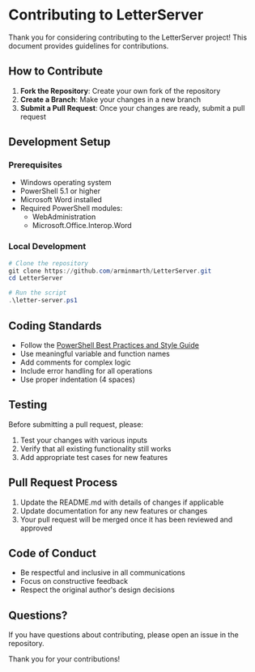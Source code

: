 # Contributing to LetterServer

Thank you for considering contributing to the LetterServer project! This document provides guidelines for contributions.

## How to Contribute

1. **Fork the Repository**: Create your own fork of the repository
2. **Create a Branch**: Make your changes in a new branch
3. **Submit a Pull Request**: Once your changes are ready, submit a pull request

## Development Setup

### Prerequisites

- Windows operating system
- PowerShell 5.1 or higher
- Microsoft Word installed
- Required PowerShell modules:
  - WebAdministration
  - Microsoft.Office.Interop.Word

### Local Development

```powershell
# Clone the repository
git clone https://github.com/arminmarth/LetterServer.git
cd LetterServer

# Run the script
.\letter-server.ps1
```

## Coding Standards

- Follow the [PowerShell Best Practices and Style Guide](https://github.com/PoshCode/PowerShellPracticeAndStyle)
- Use meaningful variable and function names
- Add comments for complex logic
- Include error handling for all operations
- Use proper indentation (4 spaces)

## Testing

Before submitting a pull request, please:

1. Test your changes with various inputs
2. Verify that all existing functionality still works
3. Add appropriate test cases for new features

## Pull Request Process

1. Update the README.md with details of changes if applicable
2. Update documentation for any new features or changes
3. Your pull request will be merged once it has been reviewed and approved

## Code of Conduct

- Be respectful and inclusive in all communications
- Focus on constructive feedback
- Respect the original author's design decisions

## Questions?

If you have questions about contributing, please open an issue in the repository.

Thank you for your contributions!
